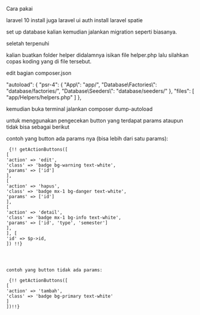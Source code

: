 Cara pakai 

laravel 10
install juga laravel ui auth
install laravel spatie 


set up database kalian 
kemudian jalankan migration seperti biasanya.

seletah terpenuhi

kalian buatkan folder helper didalamnya isikan file helper.php
lalu silahkan copas koding yang di file tersebut.


edit bagian composer.json

 "autoload": {
            "psr-4": {
                "App\\": "app/",
                "Database\\Factories\\": "database/factories/",
                "Database\\Seeders\\": "database/seeders/"
            },
            "files": [
                "app/Helpers/helpers.php"
             ]
        },


kemudian buka terminal jalankan composer  dump-autoload

untuk menggunakan pengecekan button yang terdapat params ataupun tidak bisa sebagai berikut

contoh yang button ada params nya (bisa lebih dari satu params):

     {!! getActionButtons([
    [
    'action' => 'edit',
    'class' => 'badge bg-warning text-white',
    'params' => ['id']
    ],
    [
    'action' => 'hapus',
    'class' => 'badge mx-1 bg-danger text-white',
    'params' => ['id']
    ],
    [
    'action' => 'detail',
    'class' => 'badge mx-1 bg-info text-white',
    'params' => ['id', 'type', 'semester']
    ],
    ], [
    'id' => $p->id,
    ]) !!}




    contoh yang button tidak ada params:
 
     {!! getActionButtons([
    [
    'action' => 'tambah',
    'class' => 'badge bg-primary text-white'
    ]
    ])!!}
